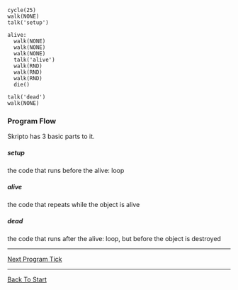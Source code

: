 ```load-basic
cycle(25)
walk(NONE)
talk('setup')

alive:
  walk(NONE)
  walk(NONE)
  walk(NONE)  
  talk('alive')  
  walk(RND)
  walk(RND)
  walk(RND)
  die()

talk('dead')
walk(NONE)
```

### Program Flow
Skripto has 3 basic parts to it.

##### setup
the code that runs before the alive: loop

##### alive
the code that repeats while the object is alive

##### dead
the code that runs after the alive: loop, but before the object is destroyed

---

[Next Program Tick](program-tick.md)

---

[Back To Start](start.md)
